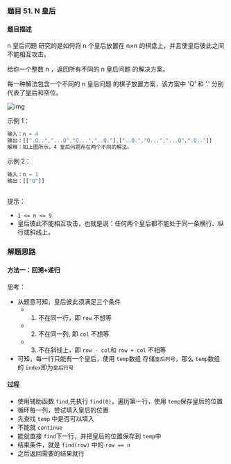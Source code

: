 ### 题目 51. N 皇后
#### 题目描述
n 皇后问题 研究的是如何将 n 个皇后放置在 n×n 的棋盘上，并且使皇后彼此之间不能相互攻击。

给你一个整数 n ，返回所有不同的 n 皇后问题 的解决方案。

每一种解法包含一个不同的 n 皇后问题 的棋子放置方案，该方案中 'Q' 和 '.' 分别代表了皇后和空位。

![img](51.jpg)

示例 1：


```js
输入：n = 4
输出：[[".Q..","...Q","Q...","..Q."],["..Q.","Q...","...Q",".Q.."]]
解释：如上图所示，4 皇后问题存在两个不同的解法。
```
示例 2：
```js
输入：n = 1
输出：[["Q"]]
 
```

提示：

- `1 <= n <= 9`
- 皇后彼此不能相互攻击，也就是说：任何两个皇后都不能处于同一条横行、纵行或斜线上。

### 解题思路
#### 方法一：回溯+递归
思考：
- 从题意可知，皇后彼此须满足三个条件
  - 1. 不在同一行，即 `row` 不想等
  - 2. 不在同一列, 即 `col` 不想等
  - 3. 不在斜线上，即 `row - col`和 `row + col` 不相等
- 可知，每一行只能有一个皇后，使用 `temp`数组 存储`皇后列号`，那么 `temp`数组的 `index`即为`皇后行号`
#### 过程
- 使用辅助函数 `find`,先执行 `find(0)`，遍历第一行，使用 `temp`保存皇后的位置
- 循环每一列，尝试填入皇后的位置
- 先查找 `temp` 中是否可以填入
- 不能就 `continue`
- 能就直接 `find`下一行，并把皇后的位置保存到 `temp`中
- 结束条件，就是 `find(row)` 中的 `row == n`
- 之后返回需要的结果就行